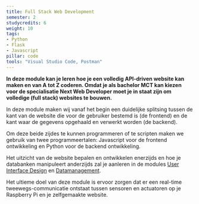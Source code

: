 ```yaml
---
title: Full Stack Web Development
semester: 2
studycredits: 6
weight: 10
tags:
- Python
- Flask
- Javascript
pillar: code
tools: "Visual Studio Code, Postman"
---
```

**In deze module kan je leren hoe je een volledig API-driven website kan maken en van A tot Z coderen.
Omdat je als bachelor MCT kan kiezen voor de specialisatie Next Web Developer moet je in staat zijn om volledige (full stack) websites te bouwen.**
 
In deze module maken wij vanaf het begin een duidelijke splitsing tussen de kant van de website die voor de gebruiker bestemd is (de frontend) en de kant waar de gegevens opgehaald en verwerkt worden (de backend).

Om deze beide zijdes te kunnen programmeren of te scripten maken we gebruik van twee programmeertalen: Javascript voor de frontend ontwikkeling en Python voor de backend ontwikkeling.

Het uitzicht van de website bepalen en ontwikkelen enerzijds en hoe je databanken manipuleert anderzijds zal je aanleren in de modules [User Interface Design](/programma/user-interface-design) en [Datamanagement](/programma/datamanagement)</a>.

Het ultieme doel van deze module is ervoor zorgen dat er een real-time tweewegs-communicatie ontstaat tussen sensoren en actuatoren op je Raspberry Pi en je zelfgemaakte website.

